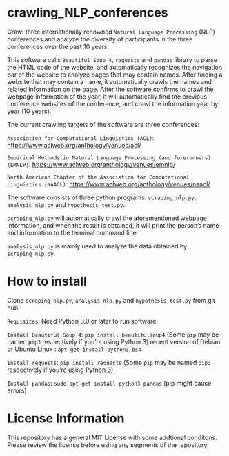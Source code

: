 # crawling_NLP_conferences
Crawl three internationally renowned `Natural Language Processing` (NLP) conferences and analyze the diversity of participants in the three conferences over the past 10 years.

This software calls `Beautiful Soup 4`, `requests` and `pandas` library to parse the HTML code of the website, and automatically recognizes the navigation bar of the website to analyze pages that may contain names. After finding a website that may contain a name, it automatically crawls the names and related information on the page. After the software confirms to crawl the webpage information of the year, it will automatically find the previous conference websites of the conference, and crawl the information year by year (10 years). 

The current crawling targets of the software are three conferences:

`Association for Computational Linguistics (ACL)`: https://www.aclweb.org/anthology/venues/acl/

`Empirical Methods in Natural Language Processing (and forerunners) (EMNLP)`: https://www.aclweb.org/anthology/venues/emnlp/

`North American Chapter of the Association for Computational Linguistics (NAACL)`: https://www.aclweb.org/anthology/venues/naacl/

The software consists of three python programs: `scraping_nlp.py`, `analysis_nlp.py` and `hypothesis_test.py`. 

`scraping_nlp.py` will automatically crawl the aforementioned webpage information, and when the result is obtained, it will print the person’s name and information to the terminal command line. 

`analysis_nlp.py` is mainly used to analyze the data obtained by `scraping_nlp.py`.

# How to install
Clone `scraping_nlp.py`, `analysis_nlp.py` and `hypothesis_test.py` from git hub

`Requisites`: Need Python 3.0 or later to run software

`Install Beautiful Soup 4`: `pip install beautifulsoup4` (Some `pip` may be named `pip3` respectively if you’re using Python 3)
recent version of Debian or Ubuntu Linux : `apt-get install python3-bs4`

`Install requests`: `pip install requests` (Some `pip` may be named `pip3` respectively if you’re using Python 3)

`Install pandas`: `sudo apt-get install python3-pandas` (pip might cause errors)


# License Information
This repository has a general MIT License with some addtional conditons. Please review the license before using any segments of the repository.
